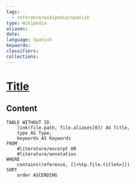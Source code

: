 ```yaml
---
tags:
  - reference/wikipedia/spanish
type: Wikipedia
aliases:
date:
language: Spanish
keywords:
classifiers:
collections:
---
```


# [Title](https://es.wikipedia.org/wiki/<%tp.file.title%>)

## Content
```dataview
TABLE WITHOUT ID
    link(file.path, file.aliases[0]) AS Title,
    type AS Type,
    keywords AS Keywords
FROM
    #literature/excerpt OR
    #literature/annotation
WHERE
    contains(reference, [[<%tp.file.title%>]])
SORT
    order ASCENDING
```

